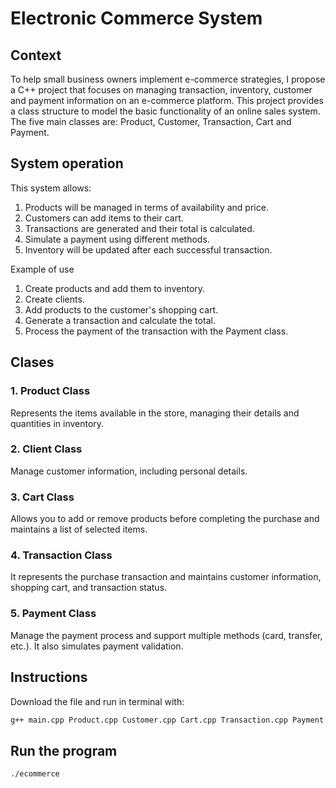 # Electronic Commerce System

## Context
To help small business owners implement e-commerce strategies, I propose a C++ project that focuses on managing transaction, inventory, customer and payment information on an e-commerce platform. This project provides a class structure to model the basic functionality of an online sales system. The five main classes are: Product, Customer, Transaction, Cart and Payment.

## System operation

This system allows:

1. Products will be managed in terms of availability and price.
2. Customers can add items to their cart.
3. Transactions are generated and their total is calculated.
4. Simulate a payment using different methods.
5. Inventory will be updated after each successful transaction.

Example of use
1. Create products and add them to inventory.
2. Create clients.
3. Add products to the customer's shopping cart.
4. Generate a transaction and calculate the total.
5. Process the payment of the transaction with the Payment class.

## Clases 

### 1. Product Class
Represents the items available in the store, managing their details and quantities in inventory.
### 2. Client Class
Manage customer information, including personal details.
### 3. Cart Class
Allows you to add or remove products before completing the purchase and maintains a list of selected items.
### 4. Transaction Class
It represents the purchase transaction and maintains customer information, shopping cart, and transaction status.
### 5. Payment Class
Manage the payment process and support multiple methods (card, transfer, etc.). It also simulates payment validation.

## Instructions
Download the file and run in terminal with:
```bash
g++ main.cpp Product.cpp Customer.cpp Cart.cpp Transaction.cpp Payment.cpp 
```
## Run the program
```bash
./ecommerce
```
